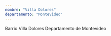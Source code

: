 ```yaml
---
nombre: "Villa Dolores"
departamento: "Montevideo"
---
```


Barrio Villa Dolores
Departamento de Montevideo
